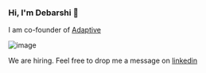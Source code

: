### Hi, I'm **Debarshi** 👋

I am co-founder of [Adaptive](https://adaptive.live)

![image](https://github.com/debarshibasak/debarshibasak/assets/23738278/abe96a91-eea1-4c58-83d6-dfed393ccea2)

We are hiring. Feel free to drop me a message on [linkedin](https://www.linkedin.com/in/debarshi-basak/)
